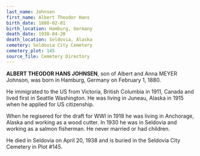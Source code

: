 ```yaml
---
last_name: Johnsen
first_name: Albert Theodor Hans
birth_date: 1880-02-01
birth_location: Hamburg, Germany
death_date: 1938-04-20
death_location: Seldovia, Alaska
cemetery: Seldovia City Cemetery
cemetery_plot: 145
source_file: Cemetery Directory
---
```

**ALBERT THEODOR HANS JOHNSEN**, son of Albert and Anna MEYER Johnson, was born in Hamburg, Germany on February 1, 1880. 

He immigrated to the US from Victoria, British Columbia in 1911, Canada and lived first in Seattle Washington. He was living in Juneau, Alaska in 1915 when he applied for US citizenship.  

When he regisered for the draft for WWI in 1918 he was living in Anchorage, Alaska and working as a wood cutter. In 1930 he was in Seldovia and working as a salmon fisherman. He never married or had children. 

He died in Seldovia on April 20, 1938 and is buried in the Seldovia City Cemetery in Plot #145. 
